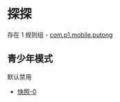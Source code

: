 # 探探

存在 1 规则组 - [com.p1.mobile.putong](/src/apps/com.p1.mobile.putong.ts)

## 青少年模式

默认禁用

- [快照-0](https://i.gkd.li/import/14332010)
